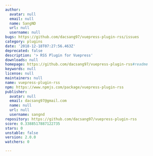 ```yaml
---
author:
  avatar: null
  email: null
  name: SangND
  url: null
  username: null
bugs: https://github.com/dacsang97/vuepress-plugin-rss/issues
category: plugins
date: '2018-12-18T07:27:56.463Z'
deprecated: false
description: '> RSS Plugin for Vuepress'
downloads: null
homepage: https://github.com/dacsang97/vuepress-plugin-rss#readme
keywords: null
license: null
maintainers: null
name: vuepress-plugin-rss
npm: https://www.npmjs.com/package/vuepress-plugin-rss
publisher:
  avatar: null
  email: dacsang97@gmail.com
  name: null
  url: null
  username: sangnd
repository: https://github.com/dacsang97/vuepress-plugin-rss
score: 0.3388517887122735
stars: 0
unstable: false
version: 2.0.0
watchers: 0

---
```



